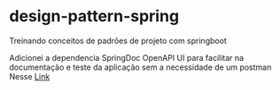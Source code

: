 # design-pattern-spring
Treinando conceitos de padrões de projeto com springboot

Adicionei a dependencia SpringDoc OpenAPI UI para facilitar na documentação e teste da aplicação sem a necessidade de um postman  
Nesse [Link](https://mvnrepository.com/artifact/org.springdoc/springdoc-openapi-ui/1.6.14)

